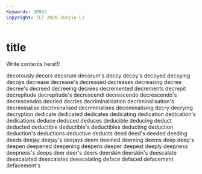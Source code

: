 ```yaml
---
Keywords: 30965
Copyright: (C) 2020 Junjie Li
---
```


# title

Write contents here!!!

decorously 
decors 
decorum 
decorum's 
decoy 
decoy's 
decoyed
decoying 
decoys 
decrease 
decrease's 
decreased 
decreases 
decreasing 
decree 
decree's 
decreed
decreeing 
decrees 
decremented 
decrements 
decrepit 
decrepitude 
decrepitude's 
decrescendi 
decrescendo 
decrescendo's
decrescendos 
decried 
decries 
decriminalisation 
decriminalisation's 
decriminalise 
decriminalised 
decriminalises 
decriminalising 
decry
decrying 
decryption 
dedicate 
dedicated 
dedicates 
dedicating 
dedication 
dedication's 
dedications 
deduce
deduced 
deduces 
deducible 
deducing 
deduct 
deducted 
deductible 
deductible's 
deductibles 
deducting
deduction 
deduction's 
deductions 
deductive 
deducts 
deed 
deed's 
deeded 
deeding 
deeds
deejay 
deejay's 
deejays 
deem 
deemed 
deeming 
deems 
deep 
deep's 
deepen
deepened 
deepening 
deepens 
deeper 
deepest 
deeply 
deepness 
deepness's 
deeps 
deer
deer's 
deers 
deerskin 
deerskin's 
deescalate 
deescalated 
deescalates 
deescalating 
deface 
defaced
defacement 
defacement's 
